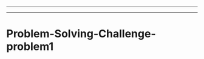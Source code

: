----------
-----------------------------------------------------------------------------------
# Problem-Solving-Challenge-problem1

